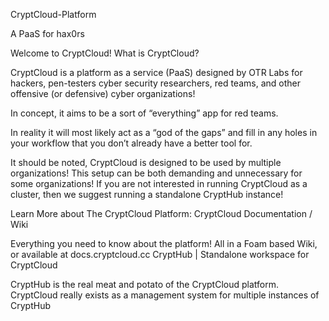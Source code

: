 CryptCloud-Platform

A PaaS for hax0rs

Welcome to CryptCloud!
What is CryptCloud?

CryptCloud is a platform as a service (PaaS) designed by OTR Labs for hackers, pen-testers cyber security researchers, red teams, and other offensive (or defensive) cyber organizations!

In concept, it aims to be a sort of “everything” app for red teams. 

In reality it will most likely act as a “god of the gaps” and fill in any holes in your workflow that you don’t already have a better tool for.



It should be noted, CryptCloud is designed to be used by multiple organizations! This setup can be both demanding and unnecessary for some organizations! If you are not interested in running CryptCloud as a cluster, then we suggest running a standalone CryptHub instance!


Learn More about The CryptCloud Platform:
CryptCloud Documentation / Wiki

Everything you need to know about the platform! All in a Foam based Wiki, or available at docs.cryptcloud.cc
CryptHub | Standalone workspace for CryptCloud

CryptHub is the real meat and potato of the CryptCloud platform. CryptCloud really exists as a management system for multiple instances of CryptHub
